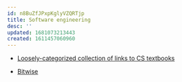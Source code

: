 ```yaml
---
id: n8BuZfJPxpKglyVZQRTjp
title: Software engineering
desc: ''
updated: 1681073213443
created: 1611457060960
---
```


- [Loosely-categorized collection of links to CS textbooks](https://csgordon.github.io/books.html)

- [Bitwise](https://youtube.com/playlist?list=PLU94OURih-CiP4WxKSMt3UcwMSDM3aTtX)
